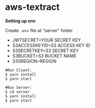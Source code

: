 # aws-textract
**Setting up env**

Create `.env` file at "server" folder

- JWTSECRET=YOUR SECRET KEY
- S3ACCESSKEYID=S3 ACCESS KEY ID
- S3SECRETKEY=S3 SECRET KEY
- S3BUCKET=S3 BUCKET NAME
- S3SREGION=REGION

```console
#Run Client:
$ yarn install
$ yarn start

#Run Server:
$ cd server
$ yarn install
$ yarn start
